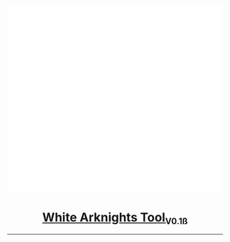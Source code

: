 [![icon](./docs/logo_dark.png)](https://whitenightawa.github.io/White-Arknights-Tool/)
<a href="https://whitenightawa.github.io/White-Arknights-Tool/"><h1 style="text-align: center; text-decoration: none;">White Arknights Tool<small><sub>V0.1ß</sub></small></h1></a>

---

